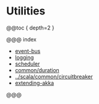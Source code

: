 # Utilities

@@toc { depth=2 }

@@@ index

* [event-bus](event-bus.md)
* [logging](logging.md)
* [scheduler](scheduler.md)
* [common/duration](../scala/common/duration.md)
* [../scala/common/circuitbreaker](../scala/common/circuitbreaker.md)
* [extending-akka](extending-akka.md)

@@@